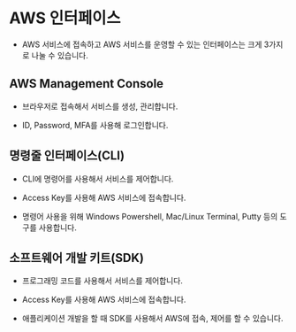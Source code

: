 # AWS 인터페이스

- AWS 서비스에 접속하고 AWS 서비스를 운영할 수 있는 인터페이스는 크게 3가지로 나눌 수 있습니다.

## AWS Management Console

- 브라우저로 접속해서 서비스를 생성, 관리합니다.

- ID, Password, MFA를 사용해 로그인합니다.

## 명령줄 인터페이스(CLI)

- CLI에 명령어를 사용해서 서비스를 제어합니다.

- Access Key를 사용해 AWS 서비스에 접속합니다.

- 명령어 사용을 위해 Windows Powershell, Mac/Linux Terminal, Putty 등의 도구를 사용합니다.

## 소프트웨어 개발 키트(SDK)

- 프로그래밍 코드를 사용해서 서비스를 제어합니다.

- Access Key를 사용해 AWS 서비스에 접속합니다.

- 애플리케이션 개발을 할 때 SDK를 사용해서 AWS에 접속, 제어를 할 수 있습니다.
